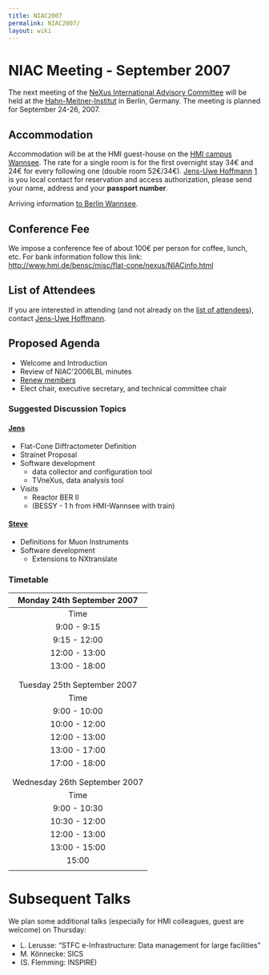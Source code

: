 ```yaml
---
title: NIAC2007
permalink: NIAC2007/
layout: wiki
---
```


NIAC Meeting - September 2007
=============================

The next meeting of the [ NeXus International Advisory
Committee](NIAC "wikilink") will be held at the
[Hahn-Meitner-Institut](http://www.hmi.de) in Berlin, Germany. The
meeting is planned for September 24-26, 2007.

Accommodation
-------------

Accommodation will be at the HMI guest-house on the [HMI campus
Wannsee](http://www.hmi.de/hmi/standorte_en.html#Wannsee). The rate for
a single room is for the first overnight stay 34€ and 24€ for every
following one (double room 52€/34€). [ Jens-Uwe
Hoffmann](User%3AJens-Uwe_Hoffmann "wikilink")
[1](mailto:hoffmann-j@hmi.de) is you local contact for reservation and
access authorization, please send your name, address and your **passport
number**.

Arriving information [to Berlin
Wannsee](http://www.hmi.de/hmi/wegwannsee_en.html).

Conference Fee
--------------

We impose a conference fee of about 100€ per person for coffee, lunch,
etc. For bank information follow this link:
[<http://www.hmi.de/bensc/misc/flat-cone/nexus/NIACinfo.html>](http://www.hmi.de/bensc/misc/flat-cone/nexus/NIACinfo.html)

List of Attendees
-----------------

If you are interested in attending (and not already on the [list of
attendees](NIAC2007_attendees "wikilink")), contact [ Jens-Uwe
Hoffmann](User%3AJens-Uwe_Hoffmann "wikilink").

Proposed Agenda
---------------

-   Welcome and Introduction
-   Review of NIAC'2006LBL minutes
-   [Renew members](Membership_Dates "wikilink")
-   Elect chair, executive secretary, and technical committee chair

### Suggested Discussion Topics

#### [ Jens](User%3AJens-Uwe_Hoffmann "wikilink")

-   Flat-Cone Diffractometer Definition
-   Strainet Proposal
-   Software development
    -   data collector and configuration tool
    -   TVneXus, data analysis tool
-   Visits
    -   Reactor BER II
    -   (BESSY - 1 h from HMI-Wannsee with train)

#### [ Steve](User%3ASteve_Cottrell "wikilink")

-   Definitions for Muon Instruments
-   Software development
    -   Extensions to NXtranslate

### Timetable

|   Monday 24th September 2007  |
|:-----------------------------:|
|              Time             |
|          9:00 - 9:15          |
|          9:15 - 12:00         |
|         12:00 - 13:00         |
|         13:00 - 18:00         |
|                               |
|                               |
|  Tuesday 25th September 2007  |
|              Time             |
|          9:00 - 10:00         |
|         10:00 - 12:00         |
|         12:00 - 13:00         |
|         13:00 - 17:00         |
|         17:00 - 18:00         |
|                               |
|                               |
| Wednesday 26th September 2007 |
|              Time             |
|          9:00 - 10:30         |
|         10:30 - 12:00         |
|         12:00 - 13:00         |
|         13:00 - 15:00         |
|             15:00             |
||

Subsequent Talks
================

We plan some additional talks (especially for HMI colleagues, guest are
welcome) on Thursday:

-   L. Lerusse: “STFC e-Infrastructure: Data management for large
    facilities”
-   M. Könnecke: SICS
-   (S. Flemming: INSPIRE)

